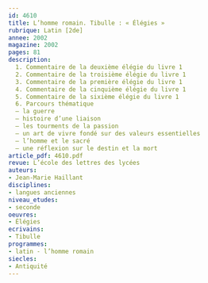 ```yaml
---
id: 4610
title: L’homme romain. Tibulle : « Élégies »
rubrique: Latin [2de]
annee: 2002
magazine: 2002
pages: 81
description: 
  1. Commentaire de la deuxième élégie du livre 1
  2. Commentaire de la troisième élégie du livre 1
  3. Commentaire de la première élégie du livre 1
  4. Commentaire de la cinquième élégie du livre 1
  5. Commentaire de la sixième élégie du livre 1
  6. Parcours thématique
  – la guerre
  – histoire d’une liaison
  – les tourments de la passion
  – un art de vivre fondé sur des valeurs essentielles
  – l’homme et le sacré
  – une réflexion sur le destin et la mort
article_pdf: 4610.pdf
revue: L’école des lettres des lycées
auteurs:
- Jean-Marie Haillant
disciplines:
- langues anciennes
niveau_etudes:
- seconde
oeuvres:
- Élégies
ecrivains:
- Tibulle
programmes:
- latin - l’homme romain
siecles:
- Antiquité
---
```

